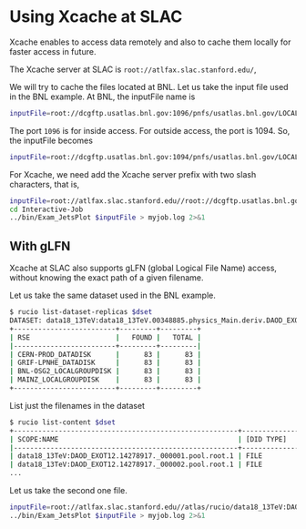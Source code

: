 # Using Xcache at SLAC

Xcache enables to access data remotely and also to cache them locally for faster
access in future.

The Xcache server at SLAC is `root://atlfax.slac.stanford.edu/`,

We will try to cache the files located at BNL. Let us take the input file used
in the BNL example. At BNL, the inputFile name is

```bash
inputFile=root://dcgftp.usatlas.bnl.gov:1096/pnfs/usatlas.bnl.gov/LOCALGROUPDISK/rucio/data18_13TeV/da/ea/DAOD_EXOT12.14278917._000001.pool.root.1
```

The port `1096` is for inside access. For outside access, the port is 1094. So,
the inputFile becomes

```bash
inputFile=root://dcgftp.usatlas.bnl.gov:1094/pnfs/usatlas.bnl.gov/LOCALGROUPDISK/rucio/data18_13TeV/da/ea/DAOD_EXOT12.14278917._000001.pool.root.1
```

For Xcache, we need add the Xcache server prefix with two slash characters, that
is,

```bash
inputFile=root://atlfax.slac.stanford.edu//root://dcgftp.usatlas.bnl.gov:1094/pnfs/usatlas.bnl.gov/LOCALGROUPDISK/rucio/data18_13TeV/da/ea/DAOD_EXOT12.14278917._000001.pool.root.1
cd Interactive-Job
../bin/Exam_JetsPlot $inputFile > myjob.log 2>&1
```

## With gLFN

Xcache at SLAC also supports gLFN (global Logical File Name) access, without
knowing the exact path of a given filename.

Let us take the same dataset used in the BNL example.

```bash
$ rucio list-dataset-replicas $dset
DATASET: data18_13TeV:data18_13TeV.00348885.physics_Main.deriv.DAOD_EXOT12.f937_m1972_p3553_tid14278917_00
+-------------------------+---------+---------+
| RSE                     |   FOUND |   TOTAL |
|-------------------------+---------+---------|
| CERN-PROD_DATADISK      |      83 |      83 |
| GRIF-LPNHE_DATADISK     |      83 |      83 |
| BNL-OSG2_LOCALGROUPDISK |      83 |      83 |
| MAINZ_LOCALGROUPDISK    |      83 |      83 |
+-------------------------+---------+---------+
```

List just the filenames in the dataset

```bash
$ rucio list-content $dset
+-------------------------------------------------------+--------------+
| SCOPE:NAME                                            | [DID TYPE]   |
|-------------------------------------------------------+--------------|
| data18_13TeV:DAOD_EXOT12.14278917._000001.pool.root.1 | FILE         |
| data18_13TeV:DAOD_EXOT12.14278917._000002.pool.root.1 | FILE         |
...
```

Let us take the second one file.

```bash
inputFile=root://atlfax.slac.stanford.edu//atlas/rucio/data18_13TeV:DAOD_EXOT12.14278917._000002.pool.root.1
../bin/Exam_JetsPlot $inputFile > myjob.log 2>&1
```

